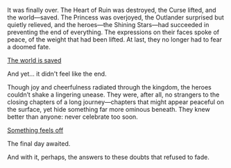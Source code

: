 <!-- title: Joyous Time -->

It was finally over. The Heart of Ruin was destroyed, the Curse lifted, and the world—saved. The Princess was overjoyed, the Outlander surprised but quietly relieved, and the heroes—the Shining Stars—had succeeded in preventing the end of everything. The expressions on their faces spoke of peace, of the weight that had been lifted. At last, they no longer had to fear a doomed fate.

[The world is saved](#embed:https://www.youtube.com/live/sDjysXFWYbI?t=9436)

And yet... it didn't feel like the end.

Though joy and cheerfulness radiated through the kingdom, the heroes couldn’t shake a lingering unease. They were, after all, no strangers to the closing chapters of a long journey—chapters that might appear peaceful on the surface, yet hide something far more ominous beneath. They knew better than anyone: never celebrate too soon.

[Something feels off](#embed:https://www.youtube.com/live/FlPFFE5_X3Y?si=JPrfvOJ4Iqheojny&t=10019)

The final day awaited.

And with it, perhaps, the answers to these doubts that refused to fade.